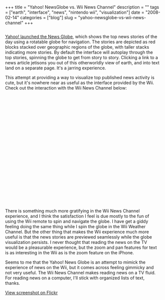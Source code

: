 +++
title = "Yahoo! NewsGlobe vs. Wii News Channel"
description = ""
tags = ["earth", "interface", "news", "nintendo wii", "visualization"]
date = "2008-02-14"
categories = ["blog"]
slug = "yahoo-newsglobe-vs-wii-news-channel"
+++



<p><img src="//farm3.static.flickr.com/2009/2265266114_f0c37243ae.jpg" alt="" class="notebook-image" /></p>
<p><a href="http://next.yahoo.net/download/newsglobe/">Yahoo! launched the News Globe</a>, which shows the top news stories of the day using a rotatable globe for navigation. The stories are depicted as red blocks stacked over geographic regions of the globe, with taller stacks indicating more stories. By default the interface will autoplay through the top stories, spinning the globe to get from story to story. Clicking a link to a news article jetisons you out of this otherworldly view of earth, and into text land on a separate page. It's a jarring experience.</p>
<p>This attempt at providing a way to visualize top published news activity is cute, but it's nowhere near as useful as the interface provided by the Wii. Check out the interaction with the Wii News Channel below:</p>
<div class="center marbot1">
<object width="425" height="355"><param name="movie" value="https://www.youtube.com/v/b7RwuuYWnw4&amp;rel=1"></param><param name="wmode" value="transparent"></param><embed src="https://www.youtube.com/v/b7RwuuYWnw4&amp;rel=1" type="application/x-shockwave-flash" wmode="transparent" width="425" height="355"></embed></object></div>
<p>There is something much more gratifying in the Wii News Channel experience, and I think the satisfaction I feel is due mostly to the fun of using the Wii remote to spin and navigate the globe. I have get a giddy feeling doing the same thing while I spin the globe in the Wii Weather Channel. But the other thing that makes the Wii experience much more useful is that the news stories are previewed seamlessly while the globe visualization persists. I never thought that reading the news on the TV would be a pleasurable experience, but the zoom and pan features for text is as interesting in the Wii as is the zoom feature on the iPhone. </p>
<p>Seems to me that the Yahoo! News Globe is an attempt to mimick the experience of news on the Wii, but it comes across feeling gimmicky and not very useful. The Wii News Channel makes reading news on a TV fluid. For reading news on a computer, I'll stick with organized lists of text, thanks.  </p>
<p><a href="http://www.flickr.com/photos/jibbajabba/2265266114/" title="Yahoo! NewsGlobe by jibbajabba, on Flickr" class="small">View screenshot on Flickr</a></p>
    
  
